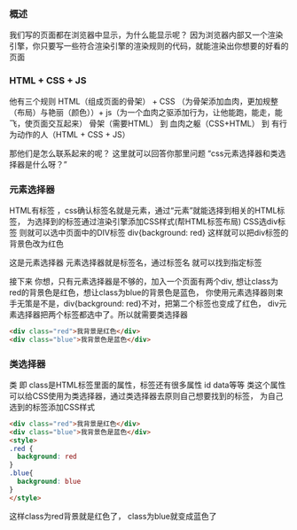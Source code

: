 
### 概述
我们写的页面都在浏览器中显示，为什么能显示呢？
因为浏览器内部又一个渲染引擎，你只要写一些符合渲染引擎的渲染规则的代码，就能渲染出你想要的好看的页面

### HTML + CSS + JS
他有三个规则  HTML（组成页面的骨架） + CSS （为骨架添加血肉，更加规整（布局）与艳丽（颜色））+ js（为一个血肉之驱添加行为，让他能跑，能走，能飞，使页面交互起来）
骨架（需要HTML） 到 血肉之躯（CSS+HTML） 到 有行为动作的人（HTML + CSS + JS）

那他们是怎么联系起来的呢？
这里就可以回答你那里问题 “css元素选择器和类选择器是什么呀？”

### 元素选择器

HTML有标签 ，css确认标签名就是元素，通过“元素”就能选择到相关的HTML标签，
为选择到的标签通过渲染引擎添加CSS样式(帮HTML标签布局)
CSS选div标签 则就可以选中页面中的DIV标签
div{background: red} 这样就可以把div标签的背景色改为红色

这是元素选择器
    元素选择器就是标签名，通过标签名 就可以找到指定标签

接下来 你想，只有元素选择器是不够的，加入一个页面有两个div, 
想让class为red的背景色是红色，想让class为blue的背景色是蓝色，
你使用元素选择器则束手无策是不是，div{background: red}不对，把第二个标签也变成了红色，
div元素选择器把两个标签都选中了。所以就需要类选择器
```HTML
<div class="red">我背景是红色</div>
<div class="blue">我背景色是蓝色</div>
```
### 类选择器
类 即 class是HTML标签里面的属性，标签还有很多属性 id data等等
类这个属性 可以给CSS使用为类选择器，通过类选择器去原则自己想要找到的标签，
为自己选到的标签添加CSS样式

```HTML
<div class="red">我背景是红色</div>
<div class="blue">我背景色是蓝色</div>
<style>
.red {
  background: red
}
.blue{
  background: blue
}
</style>
```
这样class为red背景就是红色了， class为blue就变成蓝色了

